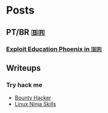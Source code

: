 # Posts
## PT/BR 🇧🇷
### [Exploit Education Phoenix in 🇧🇷](https://github.com/0xturazzi/Writeups/tree/master/ExploitEducation-Phoenix-PT-BR-%20%F0%9F%87%A7%F0%9F%87%B7)
## Writeups
### Try hack me
- [Bounty Hacker](https://github.com/0xturazzi/Writeups/blob/master/TryHackMe/Bounty%20Hacker)
- [Linux Ninja Skills](https://github.com/0xturazzi/Writeups/blob/master/TryHackMe/Linux%20Ninja%20Skills)
